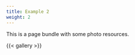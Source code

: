 ```yaml
---
title: Example 2
weight: 2
---
```


This is a page bundle with some photo resources.

{{< gallery >}}